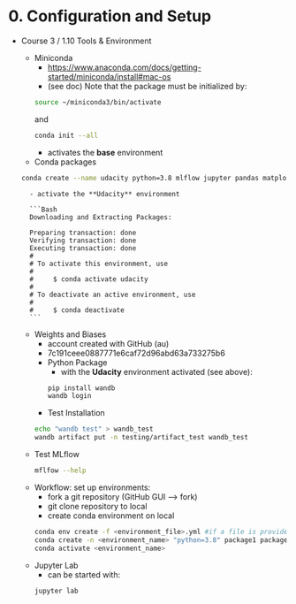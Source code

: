 # 0. Configuration and Setup
- Course 3 / 1.10 Tools & Environment
    - Miniconda
        - https://www.anaconda.com/docs/getting-started/miniconda/install#mac-os
        - (see doc) Note that the package must be initialized by:
        ```Bash
        source ~/miniconda3/bin/activate
        ``` 
        and 
        ```Bash
        conda init --all
        ``` 
        - activates the **base** environment
    - Conda packages
    ```Bash
    conda create --name udacity python=3.8 mlflow jupyter pandas matplotlib requests -c conda-forge
    ```    
    
        - activate the **Udacity** environment

        ```Bash
        Downloading and Extracting Packages:
                                                                                                                                                                        
        Preparing transaction: done                                                                                                                                      
        Verifying transaction: done                                                                                                                                      
        Executing transaction: done                                                                                                                                      
        #                                                                                                                                                                
        # To activate this environment, use                                                                                                                              
        #                                                                                                                                                                
        #     $ conda activate udacity                                                                                                                                   
        #                                                                                                                                                                
        # To deactivate an active environment, use                                                                                                                       
        #                                                                                                                                                                
        #     $ conda deactivate   
        ```

    - Weights and Biases
        - account created with GitHub (au)
        - 7c191ceee0887771e6caf72d96abd63a733275b6
        - Python Package
            - with the **Udacity** environment activated (see above):
            ```Bash
            pip install wandb
            wandb login 
            ```
        - Test Installation
        ```Bash
        echo "wandb test" > wandb_test
        wandb artifact put -n testing/artifact_test wandb_test
        ```
    - Test MLflow
        ```Bash
        mflfow --help
        ```
    - Workflow: set up environments:
	    - fork a git repository (GitHub GUI --> fork)
	    - git clone repository to local
	    - create conda environment on local
        ```Bash		
        conda env create -f <environment_file>.yml #if a file is provided
        conda create -n <environment_name> "python=3.8" package1 package2 package 3...
        conda activate <environment_name>
        ``` 
    - Jupyter Lab
        - can be started with:
        ```Bash
        jupyter lab
        ```
